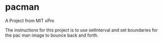 # pacman
A Project from MIT xPro

The instructions for this project is to use setInterval and set boundaries for the pac man image to bounce back and forth.
